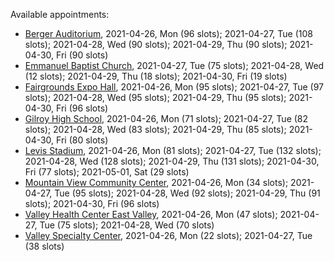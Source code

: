Available appointments:

* [Berger Auditorium](https://schedulecare.sccgov.org/mychartprd/SignupAndSchedule/EmbeddedSchedule?id=132694&vt=1277&dept=101064003), 2021-04-26, Mon (96 slots); 2021-04-27, Tue (108 slots); 2021-04-28, Wed (90 slots); 2021-04-29, Thu (90 slots); 2021-04-30, Fri (90 slots)
* [Emmanuel Baptist Church](https://schedulecare.sccgov.org/mychartprd/SignupAndSchedule/EmbeddedSchedule?id=132871&vt=1277&dept=101064006), 2021-04-27, Tue (75 slots); 2021-04-28, Wed (12 slots); 2021-04-29, Thu (18 slots); 2021-04-30, Fri (19 slots)
* [Fairgrounds Expo Hall](https://schedulecare.sccgov.org/mychartprd/SignupAndSchedule/EmbeddedSchedule?id=132726&vt=1277&dept=101064002), 2021-04-26, Mon (95 slots); 2021-04-27, Tue (97 slots); 2021-04-28, Wed (95 slots); 2021-04-29, Thu (95 slots); 2021-04-30, Fri (96 slots)
* [Gilroy High School](https://schedulecare.sccgov.org/mychartprd/SignupAndSchedule/EmbeddedSchedule?id=132980&vt=1277&dept=101064008), 2021-04-26, Mon (71 slots); 2021-04-27, Tue (82 slots); 2021-04-28, Wed (83 slots); 2021-04-29, Thu (85 slots); 2021-04-30, Fri (80 slots)
* [Levis Stadium](https://schedulecare.sccgov.org/mychartprd/SignupAndSchedule/EmbeddedSchedule?id=132723&vt=1277&dept=101064004), 2021-04-26, Mon (81 slots); 2021-04-27, Tue (132 slots); 2021-04-28, Wed (128 slots); 2021-04-29, Thu (131 slots); 2021-04-30, Fri (77 slots); 2021-05-01, Sat (29 slots)
* [Mountain View Community Center](https://schedulecare.sccgov.org/mychartprd/SignupAndSchedule/EmbeddedSchedule?id=132472&vt=1277&dept=101064001), 2021-04-26, Mon (34 slots); 2021-04-27, Tue (95 slots); 2021-04-28, Wed (92 slots); 2021-04-29, Thu (91 slots); 2021-04-30, Fri (96 slots)
* [Valley Health Center East Valley](https://schedulecare.sccgov.org/mychartprd/SignupAndSchedule/EmbeddedSchedule?id=132268&vt=1277&dept=101064007), 2021-04-26, Mon (47 slots); 2021-04-27, Tue (75 slots); 2021-04-28, Wed (70 slots)
* [Valley Specialty Center](https://schedulecare.sccgov.org/mychartprd/SignupAndSchedule/EmbeddedSchedule?id=132277&vt=1277&dept=101001072), 2021-04-26, Mon (22 slots); 2021-04-27, Tue (38 slots)
